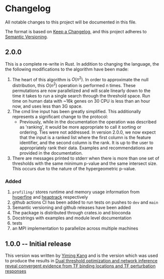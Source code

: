 # Changelog

All notable changes to this project will be documented in this file.

The format is based on [Keep a Changelog](https://keepachangelog.com/en/1.1.0/),
and this project adheres to [Semantic Versioning](https://semver.org/spec/v2.0.0.html).

## 2.0.0

This is a complete re-write in Rust. In addition to changing the language, the
the following modifications to the algorithm have been made:

1. The heart of this algorithm is $O(n^2)$. In order to approximate the null distribution,
this $O(n^2)$ operation is performed n times. These permutations are now parallelized and
will scale linearly down to the time it takes to run a single search through the
threshold space. Run time on human data with ~16k genes on 30 CPU is less than an hour
now, and uses less than 3G space.
1. The cmd line input has been greatly simplified. This additionally represents a 
significant change to the protocol:
    - Previously, while in the documentation the operation was described as 'ranking',
    it would be more appropriate to call it sorting or ordering. Ties were not
    addressed. In version 2.0.0, we now expect that the input is a ranked list where
    the first column is the feature identifier, and the second column is the rank. It
    is up to the user to appropriately rank their data. Examples and recommendations
    are provided in the documentation.
1. There are messages printed to stderr when there is more than one set of thresholds
with the same minimum p-value and the same intersect size. This occurs due to the
nature of the hypergeometric p-value.

### Added

1. `profiling/` stores runtime and memory usage information from
[hyperfine](https://github.com/sharkdp/hyperfine) and
[heaptrack](https://github.com/KDE/heaptrack) respectively
1. github actions CI has been added to run tests on pushes to `dev` and `main`
1. Semantic versioning and github releases have been added
1. The package is distributed through crates.io and bioconda
1. Docstrings with examples and module level documentation
1. tests
1. an MPI implementation to parallelize across multiple machines

## 1.0.0 -- Initial release

This version was written by [Yiming Kang](https://github.com/yiming-kang) and is the
version which was used to produce the results in
[Dual threshold optimization and network inference reveal convergent evidence from TF binding locations and TF perturbation responses](https://doi.org/10.1101/gr.259655.119)